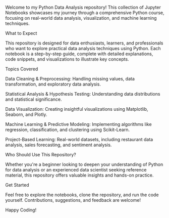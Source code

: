 Welcome to my Python Data Analysis repository! This collection of Jupyter Notebooks showcases my journey through a comprehensive Python course, focusing on real-world data analysis, visualization, and machine learning techniques.

What to Expect

This repository is designed for data enthusiasts, learners, and professionals who want to explore practical data analysis techniques using Python. Each notebook is a step-by-step guide, complete with detailed explanations, code snippets, and visualizations to illustrate key concepts.

Topics Covered

Data Cleaning & Preprocessing: Handling missing values, data transformation, and exploratory data analysis.

Statistical Analysis & Hypothesis Testing: Understanding data distributions and statistical significance.

Data Visualization: Creating insightful visualizations using Matplotlib, Seaborn, and Plotly.

Machine Learning & Predictive Modeling: Implementing algorithms like regression, classification, and clustering using Scikit-Learn.

Project-Based Learning: Real-world datasets, including restaurant data analysis, sales forecasting, and sentiment analysis.

Who Should Use This Repository?

Whether you're a beginner looking to deepen your understanding of Python for data analysis or an experienced data scientist seeking reference material, this repository offers valuable insights and hands-on practice.

Get Started

Feel free to explore the notebooks, clone the repository, and run the code yourself. Contributions, suggestions, and feedback are welcome!

Happy Coding!

